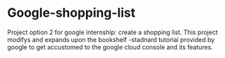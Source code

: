 # Google-shopping-list
Project option 2 for google internship: create a shopping list.
This project modifys and expands upon the bookshelf -stadnard tutorial provided by 
google to get accustomed to the google cloud console and its features.
